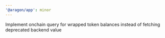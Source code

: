 ```yaml
---
'@aragon/app': minor
---
```


Implement onchain query for wrapped token balances instead of fetching deprecated backend value
